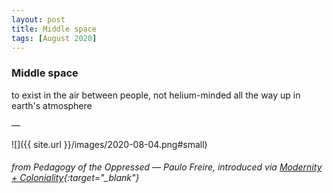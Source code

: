 ```yaml
---
layout: post
title: Middle space
tags: [August 2020]
---
```


### Middle space

to exist in the air between people, not helium-minded all the way up in earth's atmosphere

—

![]({{ site.url }}/images/2020-08-04.png#small)
###### from *Pedagogy of the Oppressed* — Paulo Freire, introduced via [Modernity + Coloniality](https://ahmedansari.com/816-2/){:target="_blank"}
